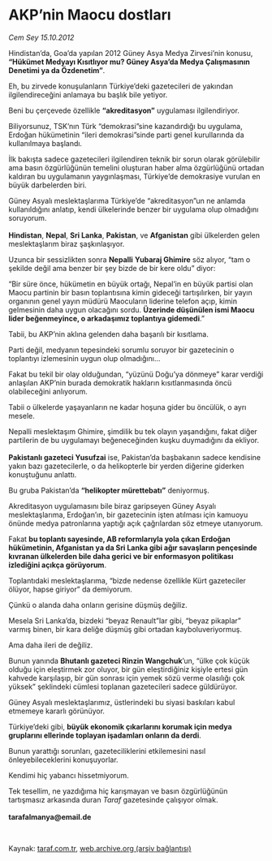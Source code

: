# AKP’nin Maocu dostları

*Cem Sey 15.10.2012*

<div class="yazi"><p>Hindistan’da, Goa’da yapılan 2012 Güney Asya Medya Zirvesi’nin konusu, <b>“Hükümet Medyayı Kısıtlıyor mu? Güney Asya’da Medya Çalışmasının Denetimi ya da Özdenetim”</b>.</p>
<p>Eh, bu zirvede konuşulanların Türkiye’deki gazetecileri de yakından ilgilendireceğini anlamaya bu başlık bile yetiyor.</p>
<p>Beni bu çerçevede özellikle <b>“akreditasyon”</b> uygulaması ilgilendiriyor.</p>
<p>Biliyorsunuz, TSK’nın Türk “demokrasi”sine kazandırdığı bu uygulama, Erdoğan hükümetinin “ileri demokrasi”sinde parti genel kurullarında da kullanılmaya başlandı.</p>
<p>İlk bakışta sadece gazetecileri ilgilendiren teknik bir sorun olarak görülebilir ama basın özgürlüğünün temelini oluşturan haber alma özgürlüğünü ortadan kaldıran bu uygulamanın yaygınlaşması, Türkiye’de demokrasiye vurulan en büyük darbelerden biri.</p>
<p>Güney Asyalı meslektaşlarıma Türkiye’de “akreditasyon”un ne anlamda kullanıldığını anlatıp, kendi ülkelerinde benzer bir uygulama olup olmadığını soruyorum.<br/><br/><b>Hindistan</b>, <b>Nepal</b>, <b>Sri Lanka</b>, <b>Pakistan</b>, ve <b>Afganistan</b> gibi ülkelerden gelen meslektaşlarım biraz şaşkınlaşıyor.</p>
<p>Uzunca bir sessizlikten sonra <b>Nepalli</b> <b>Yubaraj Ghimire</b> söz alıyor, “tam o şekilde değil ama benzer bir şey bizde de bir kere oldu” diyor:</p>
<p>“Bir süre önce, hükümetin en büyük ortağı, Nepal’in en büyük partisi olan Maocu partinin bir basın toplantısına kimin gideceği tartışılırken, bir yayın organının genel yayın müdürü Maocuların liderine telefon açıp, kimin gelmesinin daha uygun olacağını sordu. <b>Üzerinde düşünülen ismi Maocu lider beğenmeyince, o arkadaşımız toplantıya gidemedi</b>.”</p>
<p>Tabii, bu AKP’nin aklına gelenden daha başarılı bir kısıtlama.</p>
<p>Parti değil, medyanın tepesindeki sorumlu soruyor bir gazetecinin o toplantıyı izlemesinin uygun olup olmadığını...</p>
<p>Fakat bu tekil bir olay olduğundan, “yüzünü Doğu’ya dönmeye” karar verdiği anlaşılan AKP’nin burada demokratik hakların kısıtlanmasında öncü olabileceğini anlıyorum.</p>
<p>Tabii o ülkelerde yaşayanların ne kadar hoşuna gider bu öncülük, o ayrı mesele.</p>
<p>Nepalli meslektaşım Ghimire, şimdilik bu tek olayın yaşandığını, fakat diğer partilerin de bu uygulamayı beğeneceğinden kuşku duymadığını da ekliyor.<br/><br/><b>Pakistanlı gazeteci Yusufzai</b> ise, Pakistan’da başbakanın sadece kendisine yakın bazı gazetecilerle, o da helikopterle bir yerden diğerine giderken konuştuğunu anlattı.</p>
<p>Bu gruba Pakistan’da <b>“helikopter mürettebatı”</b> deniyormuş.</p>
<p>Akreditasyon uygulamasını bile biraz garipseyen Güney Asyalı meslektaşlarıma, Erdoğan’ın, bir gazetecinin işten atılması için kamuoyu önünde medya patronlarına yaptığı açık çağrılardan söz etmeye utanıyorum.</p>
<p>Fakat <b>bu toplantı sayesinde, AB reformlarıyla yola çıkan Erdoğan hükümetinin, Afganistan ya da Sri Lanka gibi ağır savaşların pençesinde kıvranan ülkelerden bile daha gerici ve bir enformasyon politikası izlediğini açıkça görüyorum</b>.</p>
<p>Toplantıdaki meslektaşlarıma, “bizde nedense özellikle Kürt gazeteciler ölüyor, hapse giriyor” da demiyorum.</p>
<p>Çünkü o alanda daha onların gerisine düşmüş değiliz.</p>
<p>Mesela Sri Lanka’da, bizdeki “beyaz Renault”lar gibi, “beyaz pikaplar” varmış binen, bir kara deliğe düşmüş gibi ortadan kayboluveriyormuş.</p>
<p>Ama daha ileri de değiliz.</p>
<p>Bunun yanında <b>Bhutanlı gazeteci Rinzin Wangchuk</b>’un, “ülke çok küçük olduğu için eleştirmek zor oluyor, bir gün eleştirdiğiniz kişiyle ertesi gün kahvede karşılaşıp, bir gün sonrası için yemek sözü verme olasılığı çok yüksek” şeklindeki cümlesi toplanan gazetecileri sadece güldürüyor.</p>
<p>Güney Asyalı meslektaşlarımız, üstlerindeki bu siyasi baskıları kabul etmemeye kararlı görünüyor.</p>
<p>Türkiye’deki gibi, <b>büyük ekonomik çıkarlarını korumak için medya gruplarını ellerinde toplayan işadamları onların da derdi</b>.</p>
<p>Bunun yarattığı sorunları, gazeteciliklerini etkilemesini nasıl önleyebileceklerini konuşuyorlar.</p>
<p>Kendimi hiç yabancı hissetmiyorum.</p>
<p>Tek tesellim, ne yazdığıma hiç karışmayan ve basın özgürlüğünün tartışmasız arkasında duran <i>Taraf</i> gazetesinde çalışıyor olmak.<br/><br/><b>tarafalmanya@email.de</b></p>
<p> </p>
</div>

Kaynak: [taraf.com.tr](http://www.taraf.com.tr/cem-sey/makale-akp-nin-maocu-dostlari.htm), [web.archive.org (arşiv bağlantısı)](http://web.archive.org/web/20131107152630/http://www.taraf.com.tr/cem-sey/makale-akp-nin-maocu-dostlari.htm)
